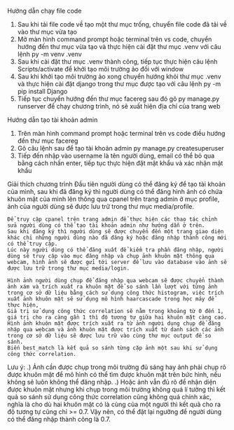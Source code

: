 Hướng dẫn chạy file code
1) Sau khi tải file code về tạo một thư mục trống, chuyển file code đã tải về vào thư mục vừa tạo
2) Mở màn hình command prompt hoặc terminal trên vs code, chuyển hướng đến thư mục vừa tạo và thực hiện cài đặt thư mục .venv với câu lệnh py -m venv .venv
3) Sau khi cài đặt thư mục .venv thành công, tiếp tục thực hiện câu lệnh Scripts/activate để khởi tạo môi trường ảo đối với window
4) Sau khi khởi tạo môi trường ảo xong chuyển hướng khỏi thư mục .venv và thực hiện cài đặt django trong thư mục được tạo với câu lệnh py -m pip install Django
5) Tiếp tục chuyển hướng đến thư mục facereg sau đó gõ py manage.py runserver để chạy chương trình, nó sẽ xuất hiện địa chỉ của trang web

Hướng dẫn tạo tài khoản admin
1) Trên màn hình command prompt hoặc terminal trên vs code điều hướng đến thư mục facereg
2) Gõ câu lệnh sau để tạo tài khoản admin py manage.py createsuperuser
3) Tiếp đến nhập vào username là tên người dùng, email có thể bỏ qua bằng cách nhấn enter, tiếp tục thực hiện đặt mật khẩu và xác nhận mật khẩu

Giải thích chương trình
    Đầu tiên người dùng có thể đăng ký để tạo tài khoản của mình, sau khi đã đăng ký thì người dùng có thể đăng hình ảnh có chứa khuôn mặt của mình lên thông qua cpanel trên trang admin ở mục profile, ảnh của người dùng sẽ được lưu trữ trong thư mục media/profile.
    
    Để truy cập cpanel trên trang admin để thực hiện các thao tác chỉnh sửa người dùng có thể tạo tài khoản admin như hướng dẫn ở trên.
    Sau khi đăng ký thì người dùng sẽ được chuyển đến một trang giao diện khác chỉ những người dùng nào đã đăng ký hoặc đăng nhập thành công mới có thể truy cập.
    Lúc này người dùng có thể đăng xuất để kiểm tra phần đăng nhập, người dùng sẽ truy cập vào mục đăng nhập và chụp ảnh khuôn mặt thông qua webcam, hình ảnh sẽ được gửi tới server để lưu vào database vào ảnh sẽ được lưu trữ trong thư mục media/login.
    
    Hình ảnh người dùng chụp để đăng nhập qua webcam sẽ được chuyển thành ảnh xám và trích xuất ra khuôn mặt để so sánh lần lượt với từng ảnh trong cơ sở dữ liệu bằng cách sử dụng công thức histogram, việc trích xuất ảnh khuôn mặt sẽ sử dụng mô hình haarcascade trong học máy để thực hiện,
    Giá trị sử dụng công thức correlation sẽ nằm trong khoảng từ 0 đến 1, giá trị cho ra càng gần 1 thì độ tương tự giữa hai khuôn mặt càng cao. Hình ảnh khuôn mặt được trích xuất ra từ ảnh người dụng chụp để đăng nhập qua webcam và ảnh khuôn mặt được trích xuất từ danh sách các ảnh trong cơ sở dữ liệu sẽ được lưu trữ vào cùng thư mục output để so sánh.
    Biến best_match là kết quả so sánh từng cặp ảnh một sau khi sử dụng công thức correlation.

Lưu ý: 
.) Ảnh cần được chụp trong môi trường đủ sáng hay ảnh phải chụp rõ được khuôn mặt để mô hình có thể tìm được khuôn mặt trên bức hình, nếu không sẽ luôn không thể đăng nhập.
.) Hoặc ảnh vẫn đủ rõ để nhận diện được khuôn mặt nhưng khi chụp trong môi trường không quá lí tưởng thì kết quả so sánh sử dụng công thức correlation cũng không quá chính xác, nghĩa là cho dù hai khuôn mặt có là cùng của một người thì kết quả cho ra độ tương tự cũng chỉ >= 0.7. Vậy nên, có thể đặt lại ngưỡng để người dùng có thể đăng nhập thành công là 0.7.

